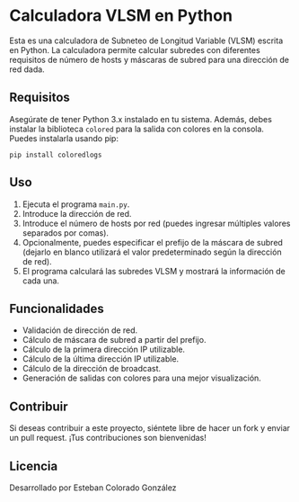 # Calculadora VLSM en Python

Esta es una calculadora de Subneteo de Longitud Variable (VLSM) escrita en Python. La calculadora permite calcular subredes con diferentes requisitos de número de hosts y máscaras de subred para una dirección de red dada.

## Requisitos

Asegúrate de tener Python 3.x instalado en tu sistema. Además, debes instalar la biblioteca `colored` para la salida con colores en la consola. Puedes instalarla usando pip:

`pip install coloredlogs`

## Uso

1. Ejecuta el programa `main.py`.
2. Introduce la dirección de red.
3. Introduce el número de hosts por red (puedes ingresar múltiples valores separados por comas).
4. Opcionalmente, puedes especificar el prefijo de la máscara de subred (dejarlo en blanco utilizará el valor predeterminado según la dirección de red).
5. El programa calculará las subredes VLSM y mostrará la información de cada una.

## Funcionalidades

- Validación de dirección de red.
- Cálculo de máscara de subred a partir del prefijo.
- Cálculo de la primera dirección IP utilizable.
- Cálculo de la última dirección IP utilizable.
- Cálculo de la dirección de broadcast.
- Generación de salidas con colores para una mejor visualización.

## Contribuir

Si deseas contribuir a este proyecto, siéntete libre de hacer un fork y enviar un pull request. ¡Tus contribuciones son bienvenidas!

## Licencia

Desarrollado por Esteban Colorado González
